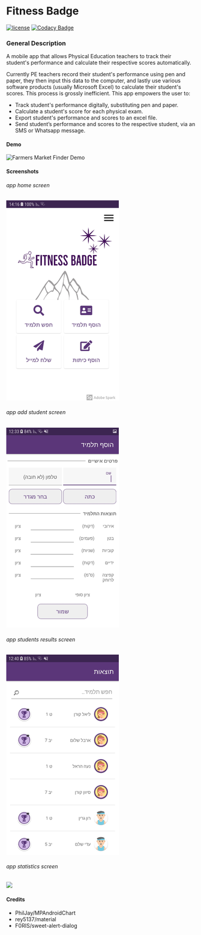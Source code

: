 # Fitness Badge
[![license](https://img.shields.io/github/license/DAVFoundation/captain-n3m0.svg?style=flat-square)](https://github.com/DAVFoundation/captain-n3m0/blob/master/LICENSE)
[![Codacy Badge](https://app.codacy.com/project/badge/Grade/d857931875b44309a20efa71a0516e14)](https://www.codacy.com/manual/sagi1193/Fitracker?utm_source=github.com&amp;utm_medium=referral&amp;utm_content=sagiK11/Fitracker&amp;utm_campaign=Badge_Grade)

### General Description
A mobile app that allows Physical Education teachers to track their student's performance and calculate their respective scores
automatically.

Currently PE teachers record their student's performance using pen and paper, they then input
this data to the computer, and lastly use various software products (usually Microsoft Excel) to calculate
their student's scores.
This process is grossly inefficient.
This app empowers the user to: 
- Track student's performance digitally, substituting pen and paper.
- Calculate a student's score for each physical exam.
- Export student's performance and scores to an excel file.
- Send student’s performance and scores to the respective student, via an SMS or Whatsapp message.

#### Demo
![Farmers Market Finder Demo](http://g.recordit.co/s8f3aLCS5x.gif)


#### Screenshots
###### app home screen
<img src="https://github.com/sagiK11/Fitness-Badge-Android/blob/master/screenshots/HomeScreen.jpg" width="300" heigh="450">

###### app add student screen
<img src="https://github.com/sagiK11/Fitness-Badge-Android/blob/master/screenshots/AddStudentScreen.jpg" width="300" heigh="450">

###### app students results screen
<img src="https://github.com/sagiK11/Fitness-Badge-Android/blob/master/screenshots/ViewStudentsScreen.jpg" width="300" heigh="450">

###### app statistics screen
<img src="https://github.com/sagiK11/Fitracker/blob/master/screenshots/StatisticsScreen.jpeg" width="300" heigh="450">

#### Credits
- PhilJay/MPAndroidChart
- rey5137/material
- F0RIS/sweet-alert-dialog

